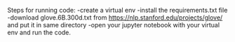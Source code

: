 Steps for running code:
-create a virtual env
-install the requirements.txt file
-download glove.6B.300d.txt from https://nlp.stanford.edu/projects/glove/ and put it in same directory
-open your jupyter notebook with your virtual env and run the code.

